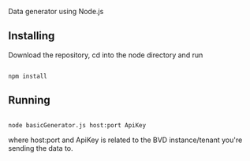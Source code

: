 Data generator using Node.js
## Installing
Download the repository, cd into the node directory and run
<pre><code>
npm install
</code></pre>

## Running
<pre><code>
node basicGenerator.js host:port ApiKey 
</code></pre>
where host:port and ApiKey is related to the BVD instance/tenant 
you're sending the data to.
